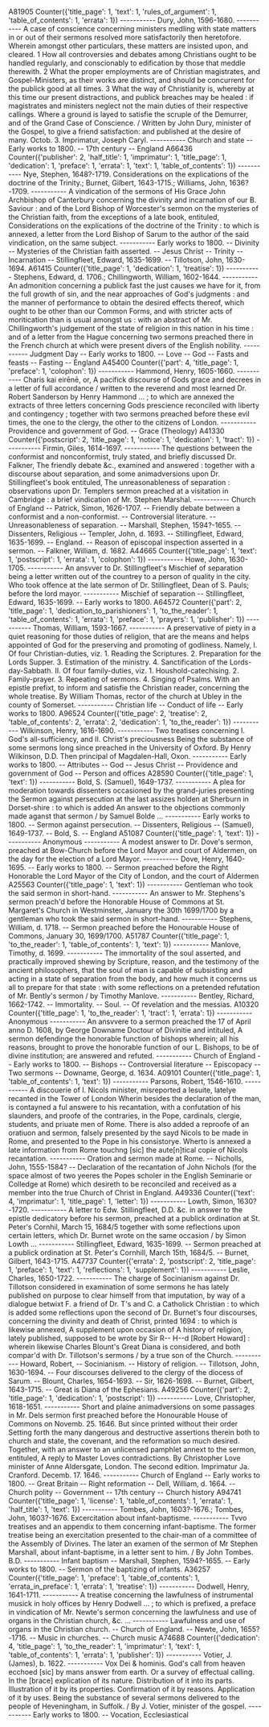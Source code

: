 A81905 Counter({'title_page': 1, 'text': 1, 'rules_of_argument': 1, 'table_of_contents': 1, 'errata': 1}) ----------- Dury, John, 1596-1680. ----------- A case of conscience concerning ministers medling with state matters in or out of their sermons resolved more satisfactorily then heretofore. Wherein amongst other particulars, these matters are insisted upon, and cleared. 1 How all controversies and debates among Christians ought to be handled regularly, and conscionably to edification by those that meddle therewith. 2 What the proper employments are of Christian magistrates, and Gospel-Ministers, as their works are distinct, and should be concurrent for the publick good at all times. 3 What the way of Christianity is, whereby at this time our present distractions, and publick breaches may be healed : if magistrates and ministers neglect not the main duties of their respective callings. Where a ground is layed to satisfie the scruple of the Demurrer, and of the Grand Case of Conscience. / Written by John Dury, minister of the Gospel, to give a friend satisfaction: and published at the desire of many. Octob. 3. Imprimatur, Joseph Caryl. ----------- Church and state --  Early works to 1800. --  17th century --  England
A66436 Counter({'publisher': 2, 'half_title': 1, 'imprimatur': 1, 'title_page': 1, 'dedication': 1, 'preface': 1, 'errata': 1, 'text': 1, 'table_of_contents': 1}) ----------- Nye, Stephen, 1648?-1719. Considerations on the explications of the doctrine of the Trinity.; Burnet, Gilbert, 1643-1715.; Williams, John, 1636?-1709. ----------- A vindication of the sermons of His Grace John Archbishop of Canterbury concerning the divinity and incarnation of our B. Saviour : and of the Lord Bishop of Worcester's sermon on the mysteries of the Christian faith, from the exceptions of a late book, entituled, Considerations on the explications of the doctrine of the Trinity : to which is annexed, a letter from the Lord Bishop of Sarum to the author of the said vindication, on the same subject. -----------  Early works to 1800. --  Divinity --  Mysteries of the Christian faith asserted. -- Jesus Christ -- Trinity -- Incarnation -- Stillingfleet, Edward, 1635-1699. -- Tillotson, John, 1630-1694.
A61415 Counter({'title_page': 1, 'dedication': 1, 'treatise': 1}) ----------- Stephens, Edward, d. 1706.; Chillingworth, William, 1602-1644. ----------- An admonition concerning a publick fast the just causes we have for it, from the full growth of sin, and the near approaches of God's judgments : and the manner of performance to obtain the desired effects thereof, which ought to be other than our Common Forms, and with stricter acts of moritication than is usual amongst us : with an abstract of Mr. Chillingworth's judgement of the state of religion in this nation in his time : and of a letter from the Hague concerning two sermons preached there in the French church at which were present divers of the English nobility. ----------- Judgment Day --  Early works to 1800. --  Love -- God -- Fasts and feasts -- Fasting --  England
A45400 Counter({'part': 4, 'title_page': 1, 'preface': 1, 'colophon': 1}) ----------- Hammond, Henry, 1605-1660. ----------- Charis kai eirēnē, or, A pacifick discourse of Gods grace and decrees in a letter of full accordance / written to the reverend and most learned Dr. Robert Sanderson by Henry Hammond ... ; to which are annexed the extracts of three letters concerning Gods prescience reconciled with liberty and contingency ; together with two sermons preached before these evil times, the one to the clergy, the other to the citizens of London. ----------- Providence and government of God. -- Grace (Theology)
A41330 Counter({'postscript': 2, 'title_page': 1, 'notice': 1, 'dedication': 1, 'tract': 1}) ----------- Firmin, Giles, 1614-1697. ----------- The questions between the conformist and nonconformist, truly stated, and briefly discussed Dr. Falkner, The friendly debate &c., examined and answered : together with a discourse about separation, and some animadversions upon Dr. Stillingfleet's book entituled, The unreasonableness of separation : observations upon Dr. Templers sermon preached at a visitation in Cambridge : a brief vindication of Mr. Stephen Marshal. ----------- Church of England -- Patrick, Simon, 1626-1707. --  Friendly debate between a conformist and a non-conformist. --  Controversial literature. --  Unreasonableness of separation. -- Marshall, Stephen, 1594?-1655. -- Dissenters, Religious -- Templer, John, d. 1693. -- Stillingfleet, Edward, 1635-1699. --  England. --  Reason of episcopal inspection asserted in a sermon. -- Falkner, William, d. 1682.
A44665 Counter({'title_page': 1, 'text': 1, 'postscript': 1, 'errata': 1, 'colophon': 1}) ----------- Howe, John, 1630-1705. ----------- An ansvver to Dr. Stillingfleet's Mischief of separation being a letter written out of the countrey to a person of quality in the city. Who took offence at the late sermon of Dr. Stillingfleet, Dean of S. Pauls; before the lord mayor. -----------  Mischief of separation -- Stillingfleet, Edward, 1635-1699. --  Early works to 1800.
A64572 Counter({'part': 2, 'title_page': 1, 'dedication_to_parishioners': 1, 'to_the_reader': 1, 'table_of_contents': 1, 'errata': 1, 'preface': 1, 'prayers': 1, 'publisher': 1}) ----------- Thomas, William, 1593-1667. ----------- A preservative of piety in a quiet reasoning for those duties of religion, that are the means and helps appointed of God for the preserving and promoting of godliness. Namely, I. Of four Christian-duties, viz. 1. Reading the Scriptures. 2. Preparation for the Lords Supper. 3. Estimation of the ministry. 4. Sanctification of the Lords-day-Sabbath. II. Of four family-duties, viz. 1. Houshold-catechising. 2. Family-prayer. 3. Repeating of sermons. 4. Singing of Psalms. With an epistle prefixt, to inform and satisfie the Christian reader, concerning the whole treatise. By William Thomas, rector of the church at Ubley in the county of Somerset. ----------- Christian life -- Conduct of life --  Early works to 1800.
A96524 Counter({'title_page': 2, 'treatise': 2, 'table_of_contents': 2, 'errata': 2, 'dedication': 1, 'to_the_reader': 1}) ----------- Wilkinson, Henry, 1616-1690. ----------- Two treatises concerning I. God's all-sufficiency, and II. Christ's preciousness Being the substance of some sermons long since preached in the University of Oxford. By Henry Wilkinson, D.D. Then principal of Magdalen-Hall, Oxon. -----------  Early works to 1800. --  Attributes -- God -- Jesus Christ -- Providence and government of God --  Person and offices
A28590 Counter({'title_page': 1, 'text': 1}) ----------- Bold, S. (Samuel), 1649-1737. ----------- A plea for moderation towards dissenters occasioned by the grand-juries presenting the Sermon against persecution at the last assizes holden at Sherburn in Dorset-shire : to which is added An answer to the objections commonly made aganst that sermon / by Samuel Bolde ... -----------  Early works to 1800. --  Sermon against persecution. -- Dissenters, Religious --  (Samuel), 1649-1737. -- Bold, S. --  England
A51087 Counter({'title_page': 1, 'text': 1}) ----------- Anonymous ----------- A modest answer to Dr. Dove's sermon, preached at Bow-Church before the Lord Mayor and court of Aldermen, on the day for the election of a Lord Mayor. ----------- Dove, Henry, 1640-1695. --  Early works to 1800. --  Sermon preached before the Right Honorable the Lord Mayor of the City of London, and the court of Aldermen
A25563 Counter({'title_page': 1, 'text': 1}) ----------- Gentleman who took the said sermon in short-hand. ----------- An answer to Mr. Stephens's sermon preach'd before the Honorable House of Commons at St. Margaret's Church in Westminster, January the 30th 1699/1700 by a gentleman who took the said sermon in short-hand. ----------- Stephens, William, d. 1718. --  Sermon preached before the Honourable House of Commons, January 30, 1699/1700.
A51787 Counter({'title_page': 1, 'to_the_reader': 1, 'table_of_contents': 1, 'text': 1}) ----------- Manlove, Timothy, d. 1699. ----------- The immortality of the soul asserted, and practically improved shewing by Scripture, reason, and the testimony of the ancient philosophers, that the soul of man is capable of subsisting and acting in a state of separation from the body, and how much it concerns us all to prepare for that state : with some reflections on a pretended refutation of Mr. Bently's sermon / by Timothy Manlove. ----------- Bentley, Richard, 1662-1742. -- Immortality. -- Soul. --  Of revelation and the messias.
A10320 Counter({'title_page': 1, 'to_the_reader': 1, 'tract': 1, 'errata': 1}) ----------- Anonymous ----------- An ansvvere to a sermon preached the 17 of April anno D. 1608, by George Downame Doctour of Divinitie and intituled, A sermon defendinge the honorable function of bishops wherein; all his reasons, brought to prove the honorable function of our L. Bishops, to be of divine institution; are answered and refuted. ----------- Church of England --  Early works to 1800. --  Bishops --  Controversial literature -- Episcopacy --  Two sermons -- Downame, George, d. 1634.
A09101 Counter({'title_page': 1, 'table_of_contents': 1, 'text': 1}) ----------- Parsons, Robert, 1546-1610. ----------- A discouerie of I. Nicols minister, misreported a Iesuite, latelye recanted in the Tower of London Wherin besides the declaration of the man, is contayned a ful answere to his recantation, with a confutation of his slaunders, and proofe of the contraries, in the Pope, cardinals, clergie, students, and priuate men of Rome. There is also added a reproofe of an oratiuon and sermon, falsely presented by the sayd Nicols to be made in Rome, and presented to the Pope in his consistorye. Wherto is annexed a late information from Rome touchng [sic] the aute[n]tical copie of Nicols recantation. -----------  Oration and sermon made at Rome. -- Nicholls, John, 1555-1584? --  Declaration of the recantation of John Nichols (for the space almost of two yeeres the Popes scholer in the English Seminarie or Colledge at Rome) which desireth to be reconciled and received as a member into the true Church of Christ in England.
A49336 Counter({'text': 4, 'imprimatur': 1, 'title_page': 1, 'letter': 1}) ----------- Lowth, Simon, 1630?-1720. ----------- A letter to Edw. Stillingfleet, D.D. &c. in answer to the epistle dedicatory before his sermon, preached at a publick ordination at St. Peter's Cornhil, March 15, 1684/5 together with some reflections upon certain letters, which Dr. Burnet wrote on the same occasion / by Simon Lowth ... ----------- Stillingfleet, Edward, 1635-1699. --  Sermon preached at a publick ordination at St. Peter's Cornhill, March 15th, 1684/5. -- Burnet, Gilbert, 1643-1715.
A47737 Counter({'errata': 2, 'postscript': 2, 'title_page': 1, 'preface': 1, 'text': 1, 'reflections': 1, 'supplement': 1}) ----------- Leslie, Charles, 1650-1722. ----------- The charge of Socinianism against Dr. Tillotson considered in examination of some sermons he has lately published on purpose to clear himself from that imputation, by way of a dialogue betwixt F. a friend of Dr. T's and C. a Catholick Christian : to which is added some reflections upon the second of Dr. Burnet's four discourses, concerning the divinity and death of Christ, printed 1694 : to which is likewise annexed, A supplement upon occasion of A history of religion, lately published, supposed to be wrote by Sir R-- H--d [Robert Howard] : wherein likewise Charles Blount's Great Diana is considered, and both compar'd with Dr. Tillotson's sermons / by a true son of the Church. ----------- Howard, Robert, -- Socinianism. --  History of religion. -- Tillotson, John, 1630-1694. --  Four discourses delivered to the clergy of the diocess of Sarum. -- Blount, Charles, 1654-1693. --  Sir, 1626-1698. -- Burnet, Gilbert, 1643-1715. --  Great is Diana of the Ephesians.
A49256 Counter({'part': 2, 'title_page': 1, 'dedication': 1, 'postscript': 1}) ----------- Love, Christopher, 1618-1651. ----------- Short and plaine animadversions on some passages in Mr. Dels sermon first preached before the Honourable House of Commons on Novemb. 25. 1646. But since printed without their order Setting forth the many dangerous and destructive assertions therein both to church and state, the covenant, and the reformation so much desired. Together, with an answer to an unlicensed pamphlet annext to the sermon, entituled, A reply to Master Loves contradictions. By Christopher Love minister of Anne Aldersgate, London. The second edition. Imprimatur Ja. Cranford. Decemb. 17. 1646. ----------- Church of England --  Early works to 1800. -- Great Britain --  Right reformation -- Dell, William, d. 1664. -- Church polity --  Government --  17th century --  Church history
A94741 Counter({'title_page': 1, 'license': 1, 'table_of_contents': 1, 'errata': 1, 'half_title': 1, 'text': 1}) ----------- Tombes, John, 1603?-1676.; Tombes, John, 1603?-1676. Excercitation about infant-baptisme. ----------- Tvvo treatises and an appendix to them concerning infant-baptisme. The former treatise being an exercitation presented to the chair-man of a committee of the Assembly of Divines. The later an examen of the sermon of Mr Stephen Marshall, about infant-baptisme, in a letter sent to him. / By John Tombes. B.D. ----------- Infant baptism -- Marshall, Stephen, 1594?-1655. --  Early works to 1800. --  Sermon of the baptizing of infants.
A36257 Counter({'title_page': 1, 'preface': 1, 'table_of_contents': 1, 'errata_in_preface': 1, 'errata': 1, 'treatise': 1}) ----------- Dodwell, Henry, 1641-1711. ----------- A treatise concerning the lawfulness of instrumental musick in holy offices by Henry Dodwell ... ; to which is prefixed, a preface in vindication of Mr. Newte's sermon concerning the lawfulness and use of organs in the Christian church, &c. ... -----------  Lawfulness and use of organs in the Christian church. --  Church of England. -- Newte, John, 1655?-1716. -- Music in churches. -- Church music
A74688 Counter({'dedication': 4, 'title_page': 1, 'to_the_reader': 1, 'imprimatur': 1, 'text': 1, 'table_of_contents': 1, 'errata': 1, 'publisher': 1}) ----------- Votier, J. (James), b. 1622. ----------- Vox Dei & hominis. God's call from heaven ecchoed [sic] by mans answer from earth. Or a survey of effectual calling. In the [brace] explication of its nature. Distribution of it into its parts. Illustration of it by its properties. Confirmation of it by reasons. Application of it by uses. Being the substance of several sermons delivered to the people of Heveningham, in Suffolk. / By J. Votier, minister of the gospel. -----------  Early works to 1800. -- Vocation, Ecclesiastical